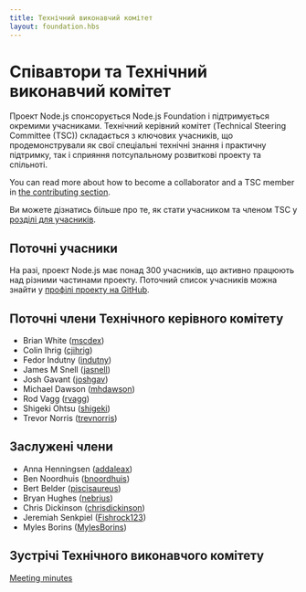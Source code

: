```yaml
---
title: Технічний виконавчий комітет
layout: foundation.hbs
---
```


# Співавтори та Технічний виконавчий комітет

Проект Node.js спонсорується Node.js Foundation і підтримується окремими
учасниками. Технічний керівний комітет (Technical Steering Committee (TSC))
складається з ключових учасників, що продемонстрували як свої спеціальні
технічні знання і практичну підтримку, так і сприяння потсупальному розвиткові
проекту та спільноті.

You can read more about how to become a collaborator and a TSC member in [the
contributing section](/en/get-involved/contribute/).

Ви можете дізнатись більше про те, як стати учасником та членом TSC у
[розділі для учасників](/contribute/).

## Поточні учасники

На разі, проект Node.js має понад 300 учасників, що активно працюють над різними
частинами проекту. Поточний список учасників можна знайти у
[профілі проекту на GitHub](https://github.com/orgs/nodejs/people).

## Поточні члени Технічного керівного комітету

* Brian White ([mscdex](https://github.com/mscdex))
* Colin Ihrig ([cjihrig](https://github.com/cjihrig))
* Fedor Indutny ([indutny](https://github.com/indutny))
* James M Snell ([jasnell](https://github.com/jasnell))
* Josh Gavant ([joshgav](https://github.com/joshgav))
* Michael Dawson ([mhdawson](https://github.com/mhdawson))
* Rod Vagg ([rvagg](https://github.com/rvagg))
* Shigeki Ohtsu ([shigeki](https://github.com/shigeki))
* Trevor Norris ([trevnorris](https://github.com/trevnorris))

## Заслужені члени

* Anna Henningsen ([addaleax](https://github.com/addaleax))
* Ben Noordhuis ([bnoordhuis](https://github.com/bnoordhuis))
* Bert Belder ([piscisaureus](https://github.com/piscisaureus))
* Bryan Hughes ([nebrius](https://github.com/nebrius))
* Chris Dickinson ([chrisdickinson](https://github.com/chrisdickinson))
* Jeremiah Senkpiel ([Fishrock123](https://github.com/Fishrock123))
* Myles Borins ([MylesBorins](https://github.com/MylesBorins))

## Зустрічі Технічного виконавчого комітету

[Meeting minutes](https://github.com/nodejs/TSC/tree/master/meetings)
